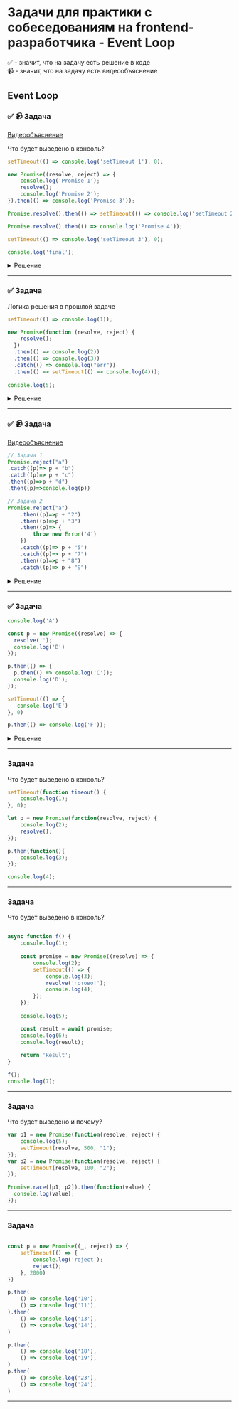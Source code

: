 # Задачи для практики с собеседованиям на frontend-разработчика - Event Loop

✅ - значит, что на задачу есть решение в коде  
📹 - значит, что на задачу есть видеообъяснение

## Event Loop

### ✅ 📹 Задача
[Видеообъяснение](https://youtu.be/trYp_1AlrPM)

Что будет выведено в консоль?

```ts 
setTimeout(() => console.log('setTimeout 1'), 0);

new Promise((resolve, reject) => {
    console.log('Promise 1');
    resolve();
    console.log('Promise 2');
}).then(() => console.log('Promise 3'));

Promise.resolve().then(() => setTimeout(() => console.log('setTimeout 2'), 0));

Promise.resolve().then(() => console.log('Promise 4'));

setTimeout(() => console.log('setTimeout 3'), 0);

console.log('final');
```

<details>
  <summary>Решение</summary>

```ts
Promise 1

Promise 2

final

Promise 3

Promise 4

setTimeout 1

setTimeout 3

setTimeout 2
```
</details>

 ---
 <!--  ------------------------------------------------------------------------------------------------------------------------------------------------------- -->


 ### ✅ Задача
Логика решения в прошлой задаче

```ts
setTimeout(() => console.log(1));

new Promise(function (resolve, reject) {
    resolve();
  })
  .then(() => console.log(2))
  .then(() => console.log(3))
  .catch(() => console.log("err"))
  .then(() => setTimeout(() => console.log(4)));
  
console.log(5);

```

<details>
  <summary>Решение</summary>

```ts
5
2
3
1
4
```
</details>

 ---
 <!--  ------------------------------------------------------------------------------------------------------------------------------------------------------- -->

### ✅ 📹 Задача
[Видеообъяснение](https://youtu.be/VMY3ZuLGoEs)

```ts
// Задача 1
Promise.reject("a")
.catch((p)=> p + "b")
.catch((p)=> p + "c")
.then((p)=>p + "d")
.then((p)=>console.log(p))

// Задача 2
Promise.reject("a")
    .then((p)=>p + "2")
    .then((p)=>p + "3")
    .then((p)=> {
        throw new Error('4')
    })
    .catch((p)=> p + "5")
    .catch((p)=> p + "7")
    .then((p)=>p + "8")
    .catch((p)=> p + "9")
```

<details>
  <summary>Решение</summary>

Первый catch обрабатывает первую ошибку, выборшенную через reject.  
Дальше в catch не проваливаемся и можно обрабатывать полученное значение

```ts

// Задача 1
Promise.reject("a")
.catch((p)=> p + "b") // отловили reject
.catch((p)=> p + "c") // пропускаем, так как уже отловили ошибку и получили результат
.then((p)=>p + "d") // обработали результат
.then((p)=>console.log(p)) // обработали результат

// Результат abd


// Задача 2
Promise.reject("a")
.then((p)=>p + "2") // пропускаем, так как нужно отловить ошибку
.then((p)=>p + "3") // пропускаем, так как нужно отловить ошибку
.then((p)=> { throw new Error('4') }) // отловили reject. И отдали еще одну ошибку
.catch((p)=> p + "5") // обрабатываем выброшенную ошибку
.catch((p)=> p + "7") // пропускаем, так как уже отловили ошибку и получили результат
.then((p)=>p + "8") // обработали результат
.catch((p)=> p + "9")  // пропускаем, так как уже отловили ошибку и получили результат

// Результат a58
```
</details>

 ---
 <!--  ------------------------------------------------------------------------------------------------------------------------------------------------------- -->


### ✅ Задача

```ts
console.log('A')

const p = new Promise((resolve) => {
  resolve('');
  console.log('B')
});

p.then(() => {
  p.then(() => console.log('C'));
  console.log('D');
});

setTimeout(() => {
   console.log('E')
}, 0)

p.then(() => console.log('F'));

```

<details>
    <summary>Решение</summary>

```ts
A
B
D
F
C
E
```
</details>

 ---
 <!--  ------------------------------------------------------------------------------------------------------------------------------------------------------- -->

### Задача

Что будет выведено в консоль?

```ts
setTimeout(function timeout() {
    console.log(1);
}, 0);

let p = new Promise(function(resolve, reject) {
    console.log(2);
    resolve();
});

p.then(function(){
    console.log(3);
});

console.log(4);

```

 ---
 <!--  ------------------------------------------------------------------------------------------------------------------------------------------------------- -->



### Задача

Что будет выведено в консоль?

```ts

async function f() {
    console.log(1);
    
    const promise = new Promise((resolve) => {
        console.log(2);
        setTimeout(() => {
            console.log(3);
            resolve('готово!');
            console.log(4);
        });
    });
    
    console.log(5);

    const result = await promise;
    console.log(6);
    console.log(result);
    
    return 'Result';
}

f();
console.log(7);


```

 ---
 <!--  ------------------------------------------------------------------------------------------------------------------------------------------------------- -->

### Задача

Что будет выведено и почему?

```ts
var p1 = new Promise(function(resolve, reject) {
    console.log(5);
    setTimeout(resolve, 500, "1");
});
var p2 = new Promise(function(resolve, reject) {
    setTimeout(resolve, 100, "2");
});

Promise.race([p1, p2]).then(function(value) {
  console.log(value);
});
```

 ---
 <!--  ------------------------------------------------------------------------------------------------------------------------------------------------------- -->


### Задача

```ts

const p = new Promise((_, reject) => {
    setTimeout(() => {
        console.log('reject');
        reject();
    }, 2000)
})

p.then(
    () => console.log('10'),
    () => console.log('11'),
).then(
    () => console.log('13'),
    () => console.log('14'),
)

p.then(
    () => console.log('18'),
    () => console.log('19'),
)
p.then(
    () => console.log('23'),
    () => console.log('24'),
)
```

 ---
 <!--  ------------------------------------------------------------------------------------------------------------------------------------------------------- -->

